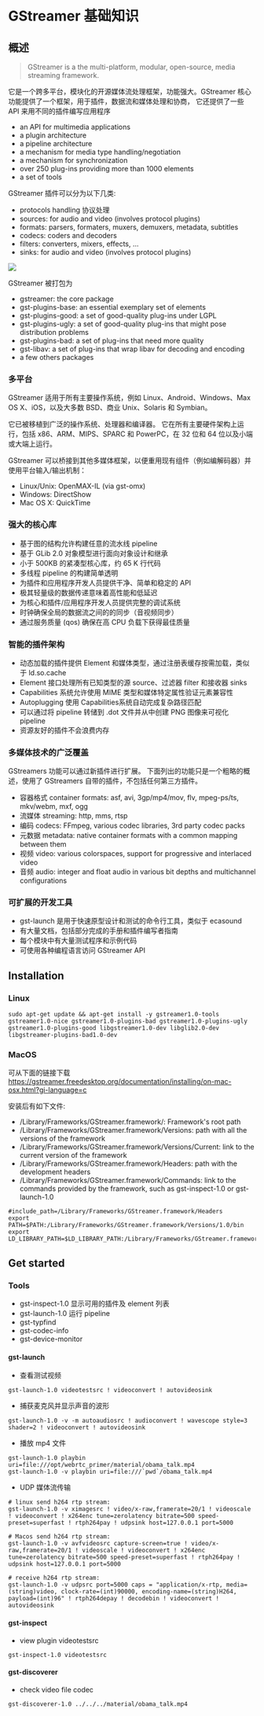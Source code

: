 # GStreamer 基础知识

## 概述

> GStreamer is a the multi-platform, modular, open-source, media streaming
framework.

它是一个跨多平台，模块化的开源媒体流处理框架，功能强大。GStreamer 核心功能提供了一个框架，用于插件，数据流和媒体处理和协商， 它还提供了一些 API 来用不同的插件编写应用程序

* an API for multimedia applications
* a plugin architecture
* a pipeline architecture
* a mechanism for media type handling/negotiation
* a mechanism for synchronization
* over 250 plug-ins providing more than 1000 elements
* a set of tools

GStreamer 插件可以分为以下几类:

* protocols handling 协议处理
* sources: for audio and video (involves protocol plugins) 
* formats: parsers, formaters, muxers, demuxers, metadata, subtitles
* codecs: coders and decoders
* filters: converters, mixers, effects, ...
* sinks: for audio and video (involves protocol plugins)


![](gstreamer-overview.png)

GStreamer 被打包为

* gstreamer: the core package
* gst-plugins-base: an essential exemplary set of elements
* gst-plugins-good: a set of good-quality plug-ins under LGPL
* gst-plugins-ugly: a set of good-quality plug-ins that might pose distribution problems
* gst-plugins-bad: a set of plug-ins that need more quality
* gst-libav: a set of plug-ins that wrap libav for decoding and encoding
* a few others packages

### 多平台

GStreamer 适用于所有主要操作系统，例如 Linux、Android、Windows、Max OS
X、iOS，以及大多数 BSD、商业 Unix、Solaris 和 Symbian。

它已被移植到广泛的操作系统、处理器和编译器。
它在所有主要硬件架构上运行，包括 x86、ARM、MIPS、SPARC 和 PowerPC，在 32
位和 64 位以及小端或大端上运行。

GStreamer
可以桥接到其他多媒体框架，以便重用现有组件（例如编解码器）并使用平台输入/输出机制：

-   Linux/Unix: OpenMAX-IL (via gst-omx)
-   Windows: DirectShow
-   Mac OS X: QuickTime

### 强大的核心库

-   基于图的结构允许构建任意的流水线 pipeline
-   基于 GLib 2.0 对象模型进行面向对象设计和继承
-   小于 500KB 的紧凑型核心库，约 65 K 行代码
-   多线程 pipeline 的构建简单透明
-   为插件和应用程序开发人员提供干净、简单和稳定的 API
-   极其轻量级的数据传递意味着高性能和低延迟
-   为核心和插件/应用程序开发人员提供完整的调试系统
-   时钟确保全局的数据流之间的的同步（音视频同步）
-   通过服务质量 (qos) 确保在高 CPU 负载下获得最佳质量

### 智能的插件架构

-   动态加载的插件提供 Element
    和媒体类型，通过注册表缓存按需加载，类似于 ld.so.cache
-   Element 接口处理所有已知类型的源 source、过滤器 filter 和接收器
    sinks
-   Capabilities 系统允许使用 MIME 类型和媒体特定属性验证元素兼容性
-   Autoplugging 使用 Capabilities系统自动完成复杂路径匹配
-   可以通过将 pipeline 转储到 .dot 文件并从中创建 PNG 图像来可视化
    pipeline
-   资源友好的插件不会浪费内存

### 多媒体技术的广泛覆盖

GStreamers 功能可以通过新插件进行扩展。
下面列出的功能只是一个粗略的概述，使用了 GStreamers
自带的插件，不包括任何第三方插件。

-   容器格式 container formats: asf, avi, 3gp/mp4/mov, flv, mpeg-ps/ts,
    mkv/webm, mxf, ogg
-   流媒体 streaming: http, mms, rtsp
-   编码 codecs: FFmpeg, various codec libraries, 3rd party codec packs
-   元数据 metadata: native container formats with a common mapping
    between them
-   视频 video: various colorspaces, support for progressive and
    interlaced video
-   音频 audio: integer and float audio in various bit depths and
    multichannel configurations

### 可扩展的开发工具

-   gst-launch 是用于快速原型设计和测试的命令行工具，类似于 ecasound
-   有大量文档，包括部分完成的手册和插件编写者指南
-   每个模块中有大量测试程序和示例代码
-   可使用各种编程语言访问 GStreamer API

## Installation

### Linux

``` 
sudo apt-get update && apt-get install -y gstreamer1.0-tools gstreamer1.0-nice gstreamer1.0-plugins-bad gstreamer1.0-plugins-ugly gstreamer1.0-plugins-good libgstreamer1.0-dev libglib2.0-dev libgstreamer-plugins-bad1.0-dev
```

### MacOS

可从下面的链接下载
<https://gstreamer.freedesktop.org/documentation/installing/on-mac-osx.html?gi-language=c>

安装后有如下文件:

-   /Library/Frameworks/GStreamer.framework/: Framework\'s root path
-   /Library/Frameworks/GStreamer.framework/Versions: path with all the
    versions of the framework
-   /Library/Frameworks/GStreamer.framework/Versions/Current: link to
    the current version of the framework
-   /Library/Frameworks/GStreamer.framework/Headers: path with the
    development headers
-   /Library/Frameworks/GStreamer.framework/Commands: link to the
    commands provided by the framework, such as gst-inspect-1.0 or
    gst-launch-1.0

``` 
#include_path=/Library/Frameworks/GStreamer.framework/Headers
export PATH=$PATH:/Library/Frameworks/GStreamer.framework/Versions/1.0/bin
export LD_LIBRARY_PATH=$LD_LIBRARY_PATH:/Library/Frameworks/GStreamer.framework/Versions/1.0/lib
```

## Get started

### Tools

-   gst-inspect-1.0 显示可用的插件及 element 列表
-   gst-launch-1.0 运行 pipeline
-   gst-typfind
-   gst-codec-info
-   gst-device-monitor

#### gst-launch

-   查看测试视频

``` 
gst-launch-1.0 videotestsrc ! videoconvert ! autovideosink
```

-   捕获麦克风并显示声音的波形

``` 
gst-launch-1.0 -v -m autoaudiosrc ! audioconvert ! wavescope style=3 shader=2 ! videoconvert ! autovideosink
```

-   播放 mp4 文件

``` 
gst-launch-1.0 playbin uri=file:///opt/webrtc_primer/material/obama_talk.mp4
gst-launch-1.0 -v playbin uri=file:///`pwd`/obama_talk.mp4
```

-   UDP 媒体流传输

``` 
# linux send h264 rtp stream:
gst-launch-1.0 -v ximagesrc ! video/x-raw,framerate=20/1 ! videoscale ! videoconvert ! x264enc tune=zerolatency bitrate=500 speed-preset=superfast ! rtph264pay ! udpsink host=127.0.0.1 port=5000

# Macos send h264 rtp stream:
gst-launch-1.0 -v avfvideosrc capture-screen=true ! video/x-raw,framerate=20/1 ! videoscale ! videoconvert ! x264enc tune=zerolatency bitrate=500 speed-preset=superfast ! rtph264pay ! udpsink host=127.0.0.1 port=5000

# receive h264 rtp stream:
gst-launch-1.0 -v udpsrc port=5000 caps = "application/x-rtp, media=(string)video, clock-rate=(int)90000, encoding-name=(string)H264, payload=(int)96" ! rtph264depay ! decodebin ! videoconvert ! autovideosink
```

#### gst-inspect

-   view plugin videotestsrc

``` 
gst-inspect-1.0 videotestsrc
```

#### gst-discoverer

-   check video file codec

``` 
gst-discoverer-1.0 ../../../material/obama_talk.mp4
```




